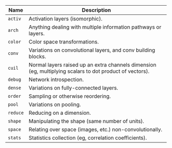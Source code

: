  
| Name     | Description |
| -------- | ----- |
| `activ`  | Activation layers (isomorphic). |
| `arch`   | Anything dealing with multiple information pathways or layers. |
| `color`  | Color space transformations. |
| `conv`   | Variations on convolutional layers, and conv building blocks. |
| `cuil`   | Normal layers raised up an extra channels dimension (eg, multiplying scalars to dot product of vectors). |
| `debug`  | Network introspection. |
| `dense`  | Variations on fully-connected layers. |
| `order`  | Sampling or otherwise reordering. |
| `pool`   | Variations on pooling. |
| `reduce` | Reducing on a dimension. |
| `shape`  | Manipulating the shape (same number of units). |
| `space`  | Relating over space (images, etc.) non-convolutionally. |
| `stats`  | Statistics collection (eg, correlation coefficients). |
